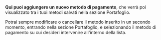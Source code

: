 **Qui puoi aggiungere un nuovo metodo di pagamento**, che verrà poi visualizzato tra i tuoi metodi salvati nella sezione Portafoglio. 

Potrai sempre modificare o cancellare il metodo inserito in un secondo momento, entrando nella sezione Portafoglio, e selezionando il metodo di pagamento su cui desideri intervenire all'interno della lista.
